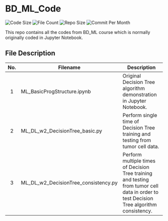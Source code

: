 # BD_ML_Code

![Code Size](https://img.shields.io/github/languages/code-size/belongtothenight/BD_ML_Code) ![File Count](https://img.shields.io/github/directory-file-count/belongtothenight/BD_ML_Code/src) ![Repo Size](https://img.shields.io/github/repo-size/belongtothenight/BD_ML_Code) ![Commit Per Month](https://img.shields.io/github/commit-activity/m/belongtothenight/BD_ML_Code)

This repo contains all the codes from BD_ML course which is normally originally coded in Jupyter Notebook.

## File Description

| No. | Filename                             | Description                                                                                                                             |
| :-: | ------------------------------------ | --------------------------------------------------------------------------------------------------------------------------------------- |
|  1  | ML_BasicProgStructure.ipynb          | Original Decision Tree algorithm demonstration in Jupyter Notebook.                                                                     |
|  2  | ML_DL_w2_DecisionTree_basic.py       | Perform single time of Decision Tree training and testing from tumor cell data.                                                         |
|  3  | ML_DL_w2_DecisionTree_consistency.py | Perform multiple times of Decision Tree training and testing from tumor cell data in order to test Decision Tree algorithm consistency. |
